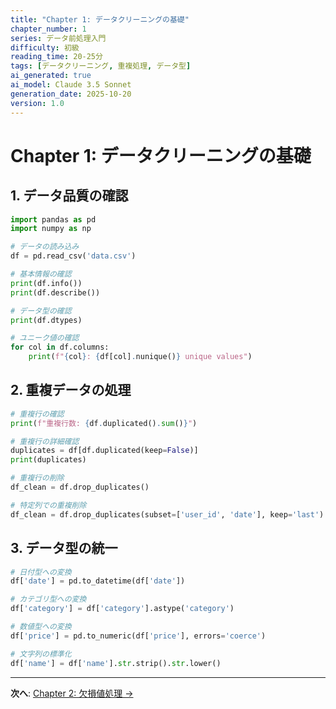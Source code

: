 ```yaml
---
title: "Chapter 1: データクリーニングの基礎"
chapter_number: 1
series: データ前処理入門
difficulty: 初級
reading_time: 20-25分
tags: [データクリーニング, 重複処理, データ型]
ai_generated: true
ai_model: Claude 3.5 Sonnet
generation_date: 2025-10-20
version: 1.0
---
```


# Chapter 1: データクリーニングの基礎

## 1. データ品質の確認

```python
import pandas as pd
import numpy as np

# データの読み込み
df = pd.read_csv('data.csv')

# 基本情報の確認
print(df.info())
print(df.describe())

# データ型の確認
print(df.dtypes)

# ユニーク値の確認
for col in df.columns:
    print(f"{col}: {df[col].nunique()} unique values")
```

## 2. 重複データの処理

```python
# 重複行の確認
print(f"重複行数: {df.duplicated().sum()}")

# 重複行の詳細確認
duplicates = df[df.duplicated(keep=False)]
print(duplicates)

# 重複行の削除
df_clean = df.drop_duplicates()

# 特定列での重複削除
df_clean = df.drop_duplicates(subset=['user_id', 'date'], keep='last')
```

## 3. データ型の統一

```python
# 日付型への変換
df['date'] = pd.to_datetime(df['date'])

# カテゴリ型への変換
df['category'] = df['category'].astype('category')

# 数値型への変換
df['price'] = pd.to_numeric(df['price'], errors='coerce')

# 文字列の標準化
df['name'] = df['name'].str.strip().str.lower()
```

---

**次へ**: [Chapter 2: 欠損値処理 →](chapter-2.html)
